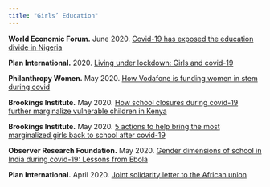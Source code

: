 ```yaml
---
title: "Girls’ Education"
---
```


**World Economic Forum.**  June 2020. [Covid-19 has exposed the education divide in Nigeria](https://www.weforum.org/agenda/2020/06/education-nigeria-covid19-digital-divide/)

**Plan International.**  2020. [Living under lockdown: Girls and covid-19](https://plan-international.org/publications/living-under-lockdown)

**Philanthropy Women.**  May 2020. [How Vodafone is funding women in stem during covid](https://philanthropywomen.org/corporate-womens-philanthropy/how-vodafone-is-funding-women-in-stem-during-covid/)

**Brookings Institute.**  May 2020. [How school closures during covid-19 further marginalize vulnerable children in Kenya](https://www.brookings.edu/blog/education-plus-development/2020/05/06/how-school-closures-during-covid-19-further-marginalize-vulnerable-children-in-kenya/)

**Brookings Institute.**  May 2020. [5 actions to help bring the most marginalized girls back to school after covid-19](https://www.brookings.edu/blog/education-plus-development/2020/05/15/5-actions-to-help-bring-the-most-marginalized-girls-back-to-school-after-covid-19/)

**Observer Research Foundation.**  May 2020. [Gender dimensions of school in India during covid-19: Lessons from Ebola](https://www.orfonline.org/expert-speak/gender-dimensions-of-school-closures-in-india-during-covid19-lessons-from-ebola-66643/)

**Plan International.**  April 2020. [Joint solidarity letter to the African union](https://plan-international.org/news/2020-04-30-joint-solidarity-letter-african-union)
